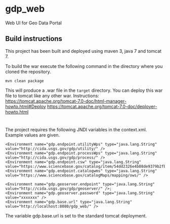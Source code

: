 # gdp_web
Web UI for Geo Data Portal

## Build instructions ##
This project has been built and deployed using maven 3, java 7 and tomcat 7.

To build the war execute the following command in the directory where you cloned the repository.
```
mvn clean package
```

This will produce a .war file in the `target` directory. You can deploy this war file to tomcat like any other war.
Instructions:
https://tomcat.apache.org/tomcat-7.0-doc/html-manager-howto.html#Deploy
https://tomcat.apache.org/tomcat-7.0-doc/deployer-howto.html

#
The project requires the following JNDI variables in the context.xml. Example values are given.
```
<Environment name="gdp.endpoint.utilityWps" type="java.lang.String" value="http://cida.usgs.gov/gdp/utility/" />
<Environment name="gdp.endpoint.processWps" type="java.lang.String" value="http://cida.usgs.gov/gdp/process/" />
<Environment name="gdp.endpoint.csw" type="java.lang.String" value="https://www.sciencebase.gov/catalog/item/54dd2326e4b08de9379b2fb1/csw"/>
<Environment name="gdp.endpoint.catalogwms" type="java.lang.String" value="https://www.sciencebase.gov/catalogMaps/mapping/ows/" />

<Environment name="gdp.geoserver.endpoint" type="java.lang.String" value="http://cida.usgs.gov/gdp/geoserver/" />;
<Environment name="gdp.geoserver.password" type="java.lang.String" value="xxxxxxx" />
<Environment name="gdp.base.url" type="java.lang.String" value="http://localhost:8080/gdp_web/" />
```
The variable gdp.base.url is set to the standard tomcat deployment. 



